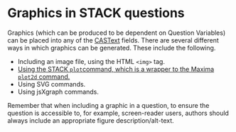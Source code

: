 # Graphics in STACK questions

Graphics (which can be produced to be dependent on Question Variables) can be placed into any of the [CASText](./Authoring/CASText.md) fields.
There are several different ways in which graphics can be generated. These include the following.

* Including an image file, using the HTML `<img>` tag.
* [Using the STACK `plot`command, which is a wrapper to the Maxima `plot2d` command.](CAS/Plots.md)
* Using SVG commands.
* Using jsXgraph commands. 

Remember that when including a graphic in a question, to ensure the question is accessible to, for example, screen-reader users, authors should always include an appropriate figure description/alt-text.



